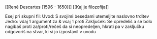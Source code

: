 [[René Descartes (1596 - 1650)]]
[[Kaj je filozofija]]

Esej pri skupni fil:
Uvod:
S svojimi besedami utemeljite naslovno trditev
Jedro:
vdaj 1 argument za & vsaj 1 proti
Zaključek:
Se opredeliš a se bolo nagibaš proti za/proti/rečeš da si neopredeljen, hkrati pa v zaključku odgovoriš na stvar, ki si jo izpostavil v uvodu
